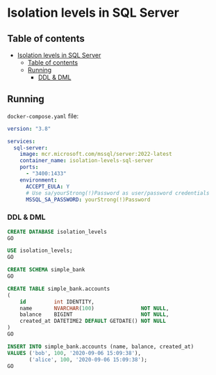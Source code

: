 # Isolation levels in SQL Server

## Table of contents

- [Isolation levels in SQL Server](#isolation-levels-in-sql-server)
  - [Table of contents](#table-of-contents)
  - [Running](#running)
    - [DDL \& DML](#ddl--dml)

## Running

`docker-compose.yaml` file:

```yaml
version: "3.8"

services:
  sql-server:
    image: mcr.microsoft.com/mssql/server:2022-latest
    container_name: isolation-levels-sql-server
    ports:
      - "3400:1433"
    environment:
      ACCEPT_EULA: Y
      # Use sa/yourStrong(!)Password as user/password credentials
      MSSQL_SA_PASSWORD: yourStrong(!)Password
```

### DDL & DML

```sql
CREATE DATABASE isolation_levels
GO

USE isolation_levels;
GO

CREATE SCHEMA simple_bank
GO

CREATE TABLE simple_bank.accounts
(
    id         int IDENTITY,
    name       NVARCHAR(100)               NOT NULL,
    balance    BIGINT                      NOT NULL,
    created_at DATETIME2 DEFAULT GETDATE() NOT NULL
)
GO

INSERT INTO simple_bank.accounts (name, balance, created_at)
VALUES ('bob', 100, '2020-09-06 15:09:38'),
       ('alice', 100, '2020-09-06 15:09:38');
GO
```
